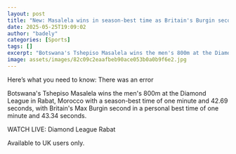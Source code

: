 ```yaml
---
layout: post
title: "New: Masalela wins in season-best time as Britain's Burgin second"
date: 2025-05-25T19:09:02
author: "badely"
categories: [Sports]
tags: []
excerpt: "Botswana's Tshepiso Masalela wins the men's 800m at the Diamond League in Rabat, Morocco with a season-best time of one minute and 42.69 seconds, with"
image: assets/images/82c09c2eaafbeb90ace053b0a0b9f6e2.jpg
---
```


Here’s what you need to know: There was an error

Botswana's Tshepiso Masalela wins the men's 800m at the Diamond League in Rabat, Morocco with a season-best time of one minute and 42.69 seconds, with Britain's Max Burgin second in a personal best time of one minute and 43.34 seconds.

WATCH LIVE: Diamond League Rabat

Available to UK users only.

